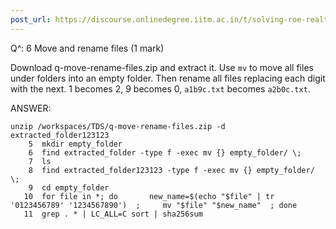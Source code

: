 ```yaml
---
post_url: https://discourse.onlinedegree.iitm.ac.in/t/solving-roe-realtime/168943/3
---
```

Q^: 6 Move and rename files (1 mark)

Download q-move-rename-files.zip and extract it. Use `mv` to move all files under folders into an empty folder. Then rename all files replacing each digit with the next. 1 becomes 2, 9 becomes 0, `a1b9c.txt` becomes `a2b0c.txt`.

ANSWER:

```
unzip /workspaces/TDS/q-move-rename-files.zip -d extracted_folder123123
    5  mkdir empty_folder 
    6  find extracted_folder -type f -exec mv {} empty_folder/ \; 
    7  ls
    8  find extracted_folder123123 -type f -exec mv {} empty_folder/ \; 
    9  cd empty_folder  
   10  for file in *; do       new_name=$(echo "$file" | tr '0123456789' '1234567890')  ;     mv "$file" "$new_name"  ; done  
   11  grep . * | LC_ALL=C sort | sha256sum  

```